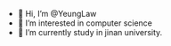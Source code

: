 - 👋 Hi, I’m @YeungLaw
- 👀 I’m interested in computer science
- 🌱 I’m currently study in jinan university.


<!---
YeungLaw/YeungLaw is a ✨ special ✨ repository because its `README.md` (this file) appears on your GitHub profile.
You can click the Preview link to take a look at your changes.
--->
